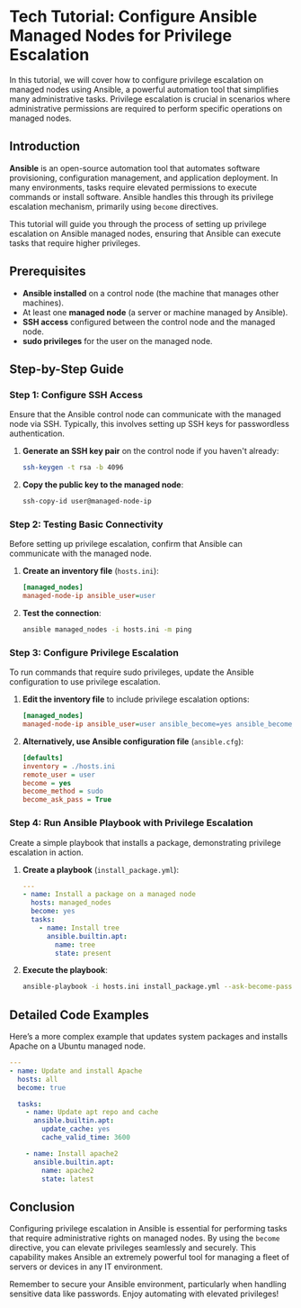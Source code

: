 # Tech Tutorial: Configure Ansible Managed Nodes for Privilege Escalation

In this tutorial, we will cover how to configure privilege escalation on managed nodes using Ansible, a powerful automation tool that simplifies many administrative tasks. Privilege escalation is crucial in scenarios where administrative permissions are required to perform specific operations on managed nodes.

## Introduction

**Ansible** is an open-source automation tool that automates software provisioning, configuration management, and application deployment. In many environments, tasks require elevated permissions to execute commands or install software. Ansible handles this through its privilege escalation mechanism, primarily using `become` directives.

This tutorial will guide you through the process of setting up privilege escalation on Ansible managed nodes, ensuring that Ansible can execute tasks that require higher privileges.

## Prerequisites

- **Ansible installed** on a control node (the machine that manages other machines).
- At least one **managed node** (a server or machine managed by Ansible).
- **SSH access** configured between the control node and the managed node.
- **sudo privileges** for the user on the managed node.

## Step-by-Step Guide

### Step 1: Configure SSH Access

Ensure that the Ansible control node can communicate with the managed node via SSH. Typically, this involves setting up SSH keys for passwordless authentication.

1. **Generate an SSH key pair** on the control node if you haven't already:
   ```bash
   ssh-keygen -t rsa -b 4096
   ```
2. **Copy the public key to the managed node**:
   ```bash
   ssh-copy-id user@managed-node-ip
   ```

### Step 2: Testing Basic Connectivity

Before setting up privilege escalation, confirm that Ansible can communicate with the managed node.

1. **Create an inventory file** (`hosts.ini`):
   ```ini
   [managed_nodes]
   managed-node-ip ansible_user=user
   ```

2. **Test the connection**:
   ```bash
   ansible managed_nodes -i hosts.ini -m ping
   ```

### Step 3: Configure Privilege Escalation

To run commands that require sudo privileges, update the Ansible configuration to use privilege escalation.

1. **Edit the inventory file** to include privilege escalation options:
   ```ini
   [managed_nodes]
   managed-node-ip ansible_user=user ansible_become=yes ansible_become_method=sudo ansible_become_pass='yourPassword'
   ```

2. **Alternatively, use Ansible configuration file** (`ansible.cfg`):
   ```ini
   [defaults]
   inventory = ./hosts.ini
   remote_user = user
   become = yes
   become_method = sudo
   become_ask_pass = True
   ```

### Step 4: Run Ansible Playbook with Privilege Escalation

Create a simple playbook that installs a package, demonstrating privilege escalation in action.

1. **Create a playbook** (`install_package.yml`):
   ```yaml
   ---
   - name: Install a package on a managed node
     hosts: managed_nodes
     become: yes
     tasks:
       - name: Install tree
         ansible.builtin.apt:
           name: tree
           state: present
   ```

2. **Execute the playbook**:
   ```bash
   ansible-playbook -i hosts.ini install_package.yml --ask-become-pass
   ```

## Detailed Code Examples

Here’s a more complex example that updates system packages and installs Apache on a Ubuntu managed node.

```yaml
---
- name: Update and install Apache
  hosts: all
  become: true

  tasks:
    - name: Update apt repo and cache
      ansible.builtin.apt:
        update_cache: yes
        cache_valid_time: 3600

    - name: Install apache2
      ansible.builtin.apt:
        name: apache2
        state: latest
```

## Conclusion

Configuring privilege escalation in Ansible is essential for performing tasks that require administrative rights on managed nodes. By using the `become` directive, you can elevate privileges seamlessly and securely. This capability makes Ansible an extremely powerful tool for managing a fleet of servers or devices in any IT environment.

Remember to secure your Ansible environment, particularly when handling sensitive data like passwords. Enjoy automating with elevated privileges!